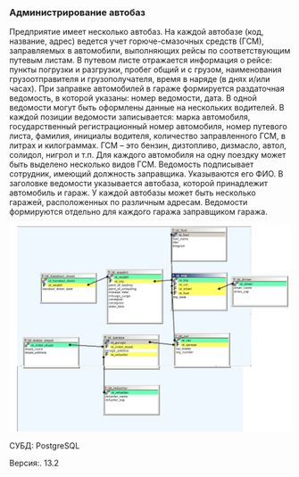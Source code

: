 ### Администрирование автобаз

Предприятие имеет несколько автобаз. На каждой автобазе (код, название, адрес) ведется учет горюче-смазочных средств (ГСМ), заправляемых в автомобили, выполняющих рейсы по соответствующим путевым листам. В путевом листе отражается информация о рейсе: пункты погрузки и разгрузки, пробег общий и с грузом, наименования грузоотправителя и грузополучателя, время в наряде (в днях и/или часах). При заправке автомобилей в гараже формируется раздаточная ведомость, в которой указаны: номер ведомости, дата. В одной ведомости могут быть оформлены данные на нескольких водителей. В каждой позиции ведомости записывается: марка автомобиля, государственный регистрационный номер автомобиля, номер путевого листа, фамилия, инициалы водителя, количество заправленного ГСМ, в литрах и килограммах. ГСМ – это бензин, дизтопливо, дизмасло, автол, солидол, нигрол и т.п. Для каждого автомобиля на одну поездку может быть выделено несколько видов ГСМ. Ведомость подписывает сотрудник, имеющий должность заправщика. Указываются его ФИО. В заголовке ведомости указывается автобаза, которой принадлежит автомобиль и гараж. У каждой автобазы может быть несколько гаражей, расположенных по различным адресам. Ведомости формируются отдельно для каждого гаража заправщиком гаража.

![](model.png)

СУБД: PostgreSQL

Версия:. 13.2 
